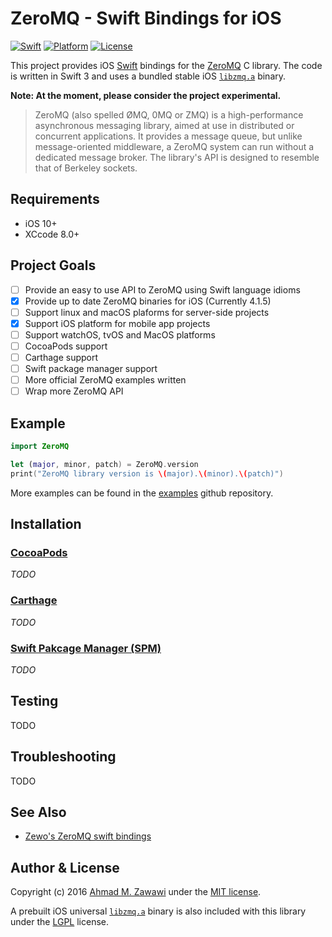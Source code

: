 # ZeroMQ - Swift Bindings for iOS

[![Swift][swift-badge]][swift-url]
[![Platform][platform-badge]][platform-url]
[![License][mit-badge]][mit-url]

This project provides iOS [Swift](http://swift.org) bindings for the
[ZeroMQ](http://zeromq.org) C library. The code is written in Swift 3 and uses
a bundled stable iOS [`libzmq.a`](https://github.com/zeromq/libzmq) binary.

**Note: At the moment, please consider the project experimental.**

> ZeroMQ (also spelled ØMQ, 0MQ or ZMQ) is a high-performance asynchronous
> messaging library, aimed at use in distributed or concurrent applications. It
> provides a message queue, but unlike message-oriented middleware, a ZeroMQ
> system can run without a dedicated message broker. The library's API is
> designed to resemble that of Berkeley sockets.

## Requirements

- iOS 10+
- XCcode 8.0+

## Project Goals

- [ ] Provide an easy to use API to ZeroMQ using Swift language idioms
- [x] Provide up to date ZeroMQ binaries for iOS (Currently 4.1.5)
- [ ] Support linux and macOS plaforms for server-side projects
- [x] Support iOS platform for mobile app projects
- [ ] Support watchOS, tvOS and MacOS platforms
- [ ] CocoaPods support
- [ ] Carthage support
- [ ] Swift package manager support
- [ ] More official ZeroMQ examples written
- [ ] Wrap more ZeroMQ API

## Example

```swift
import ZeroMQ

let (major, minor, patch) = ZeroMQ.version
print("ZeroMQ library version is \(major).\(minor).\(patch)")
```

More examples can be found in the
[examples](https://github.com/azawawi/swift-zmq-examples) github repository.

## Installation


### [CocoaPods](http://cocoapods.org)

*TODO*

### [Carthage](http://github.com/Carthage/Carthage)

*TODO*

### [Swift Pakcage Manager (SPM)](http://swift.org/package-manager)

*TODO*

## Testing

TODO


## Troubleshooting

TODO

## See Also

- [Zewo's ZeroMQ swift bindings](https://github.com/ZewoGraveyard/ZeroMQ)

## Author & License

Copyright (c) 2016 [Ahmad M. Zawawi](https://github.com/azawawi) under the
[MIT license](LICENSE).

A prebuilt iOS universal [`libzmq.a`](https://github.com/zeromq/libzmq) binary
is also included with this library under the
[LGPL](https://github.com/zeromq/libzmq#license) license.

[swift-badge]: https://img.shields.io/badge/Swift-3.0-orange.svg?style=flat
[swift-url]: https://swift.org
[platform-badge]: https://img.shields.io/badge/Platforms-iOS-lightgray.svg?style=flat
[platform-url]: https://swift.org
[mit-badge]: https://img.shields.io/badge/License-MIT-blue.svg?style=flat
[mit-url]: https://tldrlegal.com/license/mit-license
